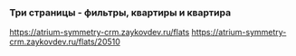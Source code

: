 ### Три страницы - фильтры, квартиры и квартира

https://atrium-symmetry-crm.zaykovdev.ru/flats
https://atrium-symmetry-crm.zaykovdev.ru/flats/20510
